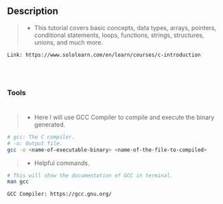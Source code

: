 ## Description

> - This tutorial covers basic concepts, data types, arrays, pointers,
    conditional statements, loops, functions, strings, structures,
    unions, and much more.

```plaintext
Link: https://www.sololearn.com/en/learn/courses/c-introduction
```

<br />
<br />



### Tools
#

> - Here I will use GCC Compiler to compile and execute the binary generated.

```bash
# gcc: The C compiler.
# -o: Output file.
gcc -o <name-of-executable-binary> <name-of-the-file-to-compiled>
```

> - Helpful commands.

```bash
# This will show the documentation of GCC in terminal.
man gcc

GCC Compiler: https://gcc.gnu.org/
```
